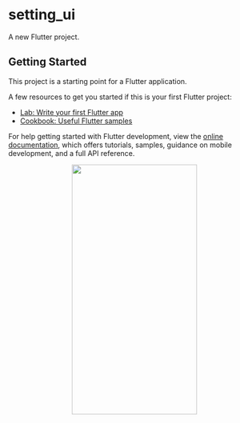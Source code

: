 # setting_ui

A new Flutter project.

## Getting Started

This project is a starting point for a Flutter application.

A few resources to get you started if this is your first Flutter project:

- [Lab: Write your first Flutter app](https://docs.flutter.dev/get-started/codelab)
- [Cookbook: Useful Flutter samples](https://docs.flutter.dev/cookbook)

For help getting started with Flutter development, view the
[online documentation](https://docs.flutter.dev/), which offers tutorials,
samples, guidance on mobile development, and a full API reference.

<p align=center>
<img src ="https://user-images.githubusercontent.com/111565916/190561548-24e863c4-ed18-49d6-851e-e314db08a3bf.gif" height=500 width =250>
<p>
